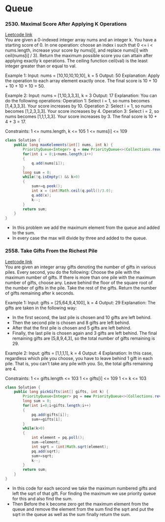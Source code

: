 # Queue
### 2530. Maximal Score After Applying K Operations
[Leetcode link](https://leetcode.com/problems/maximal-score-after-applying-k-operations/description/?envType=daily-question&envId=2024-10-14)
<br>
You are given a 0-indexed integer array nums and an integer k. You have a starting score of 0. In one operation: choose an index i such that 0 <= i < nums.length, increase your score by nums[i], and replace nums[i] with ceil(nums[i] / 3).
Return the maximum possible score you can attain after applying exactly k operations. The ceiling function ceil(val) is the least integer greater than or equal to val.

Example 1:
Input: nums = [10,10,10,10,10], k = 5
Output: 50
Explanation: Apply the operation to each array element exactly once. The final score is 10 + 10 + 10 + 10 + 10 = 50.

Example 2:
Input: nums = [1,10,3,3,3], k = 3
Output: 17
Explanation: You can do the following operations:
Operation 1: Select i = 1, so nums becomes [1,4,3,3,3]. Your score increases by 10.
Operation 2: Select i = 1, so nums becomes [1,2,3,3,3]. Your score increases by 4.
Operation 3: Select i = 2, so nums becomes [1,1,1,3,3]. Your score increases by 3.
The final score is 10 + 4 + 3 = 17.

Constraints:
1 <= nums.length, k <= 105
1 <= nums[i] <= 109

```java
class Solution {
    public long maxKelements(int[] nums, int k) {
        PriorityQueue<Integer> q = new PriorityQueue<>(Collections.reverseOrder());
        for(int i = 0;i<nums.length;i++)
        {
            q.add(nums[i]);
        }
        long sum = 0;
        while(!q.isEmpty() && k>0)
        {
            sum+=q.peek();
            int x = (int)Math.ceil(q.poll()/3.0);
            q.add(x);
            k--;
        }
        return sum;
    }
}
```
- In this problem we add the maximum element from the queue and added to the sum.
- In every case the max will divide by three and added to the queue.
### 2558. Take Gifts From the Richest Pile
[Leetcode link](https://leetcode.com/problems/take-gifts-from-the-richest-pile/?envType=daily-question&envId=2024-12-12)
<br>
You are given an integer array gifts denoting the number of gifts in various piles. Every second, you do the following: Choose the pile with the maximum number of gifts. If there is more than one pile with the maximum number of gifts, choose any. Leave behind the floor of the square root of the number of gifts in the pile. Take the rest of the gifts. Return the number of gifts remaining after k seconds.

Example 1:
Input: gifts = [25,64,9,4,100], k = 4
Output: 29
Explanation: 
The gifts are taken in the following way:
- In the first second, the last pile is chosen and 10 gifts are left behind.
- Then the second pile is chosen and 8 gifts are left behind.
- After that the first pile is chosen and 5 gifts are left behind.
- Finally, the last pile is chosen again and 3 gifts are left behind.
The final remaining gifts are [5,8,9,4,3], so the total number of gifts remaining is 29.

Example 2:
Input: gifts = [1,1,1,1], k = 4
Output: 4
Explanation: 
In this case, regardless which pile you choose, you have to leave behind 1 gift in each pile. 
That is, you can't take any pile with you. 
So, the total gifts remaining are 4.

Constraints:
1 <= gifts.length <= 103
1 <= gifts[i] <= 109
1 <= k <= 103

```java
class Solution {
    public long pickGifts(int[] gifts, int k) {
        PriorityQueue<Integer> pq = new PriorityQueue<>(Collections.reverseOrder());
        long sum = 0;
        for(int i=0;i<gifts.length;i++)
        {
            pq.add(gifts[i]);
            sum+=gifts[i];
        }
        while(k>0)
        {
            int element = pq.poll();
            sum-=element;
            int sqrt = (int)Math.sqrt(element);
            pq.add(sqrt);
            sum+=sqrt;
            k--;
        }
        return sum;
    }
}
```
- In this code for each second we take the maximum numbered gifts and left the sqrt of that gift. For finding the maximum we use priority queue for this and also find the sum.
- Then Before the k become zero get the maximum element from the queue and remove the element from the sum find the sqrt and put the sqrt in the queue as well as the sum finally return the sum.
